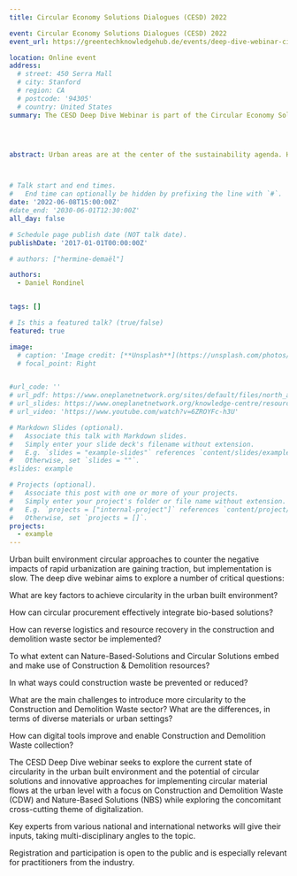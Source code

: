 ```yaml
---
title: Circular Economy Solutions Dialogues (CESD) 2022

event: Circular Economy Solutions Dialogues (CESD) 2022
event_url: https://greentechknowledgehub.de/events/deep-dive-webinar-circular-solutions-urban-built-environment-construction-demolition-waste

location: Online event
address:
  # street: 450 Serra Mall
  # city: Stanford
  # region: CA
  # postcode: '94305'
  # country: United States
summary: The CESD Deep Dive Webinar is part of the Circular Economy Solutions Dialogues (CESD) series, an initiative launched by the Deutsche Gesellschaft für Internationale Zusammenarbeit (GIZ) GmbH in cooperation with the Global Solutions Initiative (GSI). 




abstract: Urban areas are at the center of the sustainability agenda. Half of the world population lives in cities today, which makes them vital environments for economic growth. At the same time, it has been reported that cities account for between 60 per cent of resources used and 70 per cent of global carbon emission (UN, 2022). Hence, they have a major role to play in paving the road to sustainable development and implementing the circular economy. Cities can be seen as laboratories where innovative approaches can be tested, and the biodiversity-energy-food-water-climate nexus can be implemented with a circular perspective. 



# Talk start and end times.
#   End time can optionally be hidden by prefixing the line with `#`.
date: '2022-06-08T15:00:00Z'
#date_end: '2030-06-01T12:30:00Z'
all_day: false

# Schedule page publish date (NOT talk date).
publishDate: '2017-01-01T00:00:00Z'

# authors: ["hermine-demaël"]

authors:
  - Daniel Rondinel


tags: []

# Is this a featured talk? (true/false)
featured: true

image:
  # caption: 'Image credit: [**Unsplash**](https://unsplash.com/photos/bzdhc5b3Bxs)'
  # focal_point: Right


#url_code: ''
# url_pdf: https://www.oneplanetnetwork.org/sites/default/files/north_america_final_201101_0.pdf
# url_slides: https://www.oneplanetnetwork.org/knowledge-centre/resources/state-play-circular-built-environment-north-america-0?page=2
# url_video: 'https://www.youtube.com/watch?v=6ZROYFc-h3U'

# Markdown Slides (optional).
#   Associate this talk with Markdown slides.
#   Simply enter your slide deck's filename without extension.
#   E.g. `slides = "example-slides"` references `content/slides/example-slides.md`.
#   Otherwise, set `slides = ""`.
#slides: example

# Projects (optional).
#   Associate this post with one or more of your projects.
#   Simply enter your project's folder or file name without extension.
#   E.g. `projects = ["internal-project"]` references `content/project/deep-learning/index.md`.
#   Otherwise, set `projects = []`.
projects:
  - example 
---
```



Urban built environment circular approaches to counter the negative impacts of rapid urbanization are gaining traction, but implementation is slow. The deep dive webinar aims to explore a number of critical questions: 

What are key factors to achieve circularity in the urban built environment?  

How can circular procurement effectively integrate bio-based solutions? 

How can reverse logistics and resource recovery in the construction and demolition waste sector be implemented? 

To what extent can Nature-Based-Solutions and Circular Solutions embed and make use of Construction & Demolition resources? 

In what ways could construction waste be prevented or reduced? 

What are the main challenges to introduce more circularity to the Construction and Demolition Waste sector? What are the differences, in terms of diverse materials or urban settings? 

How can digital tools improve and enable Construction and Demolition Waste collection? 

The CESD Deep Dive webinar seeks to explore the current state of circularity in the urban built environment and the potential of circular solutions and innovative approaches for implementing circular material flows at the urban level with a focus on Construction and Demolition Waste (CDW) and Nature-Based Solutions (NBS) while exploring the concomitant cross-cutting theme of digitalization.  

Key experts from various national and international networks will give their inputs, taking multi-disciplinary angles to the topic. 

Registration and participation is open to the public and is especially relevant for practitioners from the industry. 


